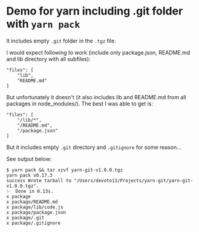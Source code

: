 # Demo for yarn including .git folder with `yarn pack`

It includes empty `.git` folder in the `.tgz` file.

I would expect following to work (include only package.json, README.md and lib directory with all subfiles):

    "files": [
        "lib",
        "README.md"
    ]

But unfortunately it doesn't (it also includes lib and README.md from all packages in node_modules/). The best I was able to get is:


    "files": [
        "/lib/*",
        "/README.md",
        "/package.json"
    ]

But it includes empty `.git` directory and `.gitignore` for some reason...

See output below:

    $ yarn pack && tar xzvf yarn-git-v1.0.0.tgz
    yarn pack v0.17.3
    success Wrote tarball to "/Users/devoto13/Projects/yarn-git/yarn-git-v1.0.0.tgz".
    ✨  Done in 0.13s.
    x package
    x package/README.md
    x package/lib/code.js
    x package/package.json
    x package/.git
    x package/.gitignore
